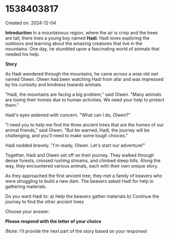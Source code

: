 # 1538403817

Created on: 2024-12-04

**Introduction**
In a mountainous region, where the air is crisp and the trees are tall, there lives a young boy named **Hadi**. Hadi loves exploring the outdoors and learning about the amazing creatures that live in the mountains. One day, he stumbled upon a fascinating world of animals that needed his help.

**Story**

As Hadi wandered through the mountains, he came across a wise old owl named Olwen. Olwen had been watching Hadi from afar and was impressed by his curiosity and kindness towards animals.

"Hadi, the mountains are facing a big problem," said Olwen. "Many animals are losing their homes due to human activities. We need your help to protect them."

Hadi's eyes widened with concern. "What can I do, Olwen?"

"I need you to help me find the three ancient trees that are the homes of our animal friends," said Olwen. "But be warned, Hadi, the journey will be challenging, and you'll need to make some tough choices."

Hadi nodded bravely. "I'm ready, Olwen. Let's start our adventure!"

Together, Hadi and Olwen set off on their journey. They walked through dense forests, crossed rushing streams, and climbed steep hills. Along the way, they encountered various animals, each with their own unique story.

As they approached the first ancient tree, they met a family of beavers who were struggling to build a new dam. The beavers asked Hadi for help in gathering materials.

Do you want Hadi to:
a) Help the beavers gather materials
b) Continue the journey to find the other ancient trees

Choose your answer:

**Please respond with the letter of your choice**

(Note: I'll provide the next part of the story based on your response)